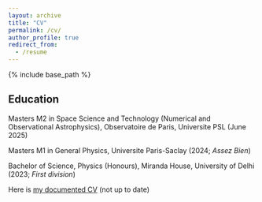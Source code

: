 ```yaml
---
layout: archive
title: "CV"
permalink: /cv/
author_profile: true
redirect_from:
  - /resume
---
```


{% include base_path %}


                                           
Education
------
Masters M2 in Space Science and Technology (Numerical and Observational Astrophysics), Observatoire de Paris, Universite PSL (June 2025) <br>

Masters M1 in General Physics, Universite Paris-Saclay (2024; <i>Assez Bien</i>) <br>

Bachelor of Science, Physics (Honours), Miranda House, University of Delhi (2023; <i>First division</i>)<br>
<!-- <var><font size="-1">Cumulative Grade Point Average: 8.73/10</font></var><br> -->

<!-- Bharat Bharti Senior Secondary School, Kullu, Himachal Pradesh, India, June 2023<br>
<var><font size="-1">Percentage: 98.00 % (Himachal Pradesh Board of School Education)</font></var><br>
-->

Here is [my documented CV](https://drive.google.com/file/d/1DxpOHkD4mAOzq8u7F9xzCbDswyeEIIBp/view?usp=sharing) (not up to date)<br>
